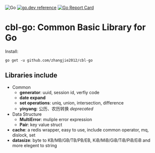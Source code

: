 ![Go](https://github.com/zhangjie2012/cbl-go/workflows/Go/badge.svg)
[![go.dev reference](https://img.shields.io/badge/go.dev-reference-007d9c?logo=go&logoColor=white&style=flat-square)](https://pkg.go.dev/github.com/zhangjie2012/cbl-go)
[![Go Report Card](https://goreportcard.com/badge/github.com/zhangjie2012/cbl-go)](https://goreportcard.com/report/github.com/zhangjie2012/cbl-go)

# cbl-go: Common Basic Library for Go

Install:

``` shell
go get -u github.com/zhangjie2012/cbl-go
```

## Libraries include

- Common
  + **generator**: uuid, session id, verfiy code
  + **date expand**
  + **set operations**: uniq, union, intersection, difference
  + **yinyang**: 公历、农历转换 _deprecated_
- Data Structure
  + **MultiError**: muliple error expression
  + **Pair**: key value struct
- **cache**: a redis wrapper, easy to use, include common operator, mq, dislock, set
- **datasize**: byte to KB/MB/GB/TB/PB/EB, KiB/MiB/GiB/TiB/PiB/EiB and more elegent to string
